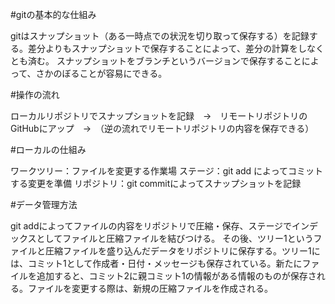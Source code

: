 #gitの基本的な仕組み

gitはスナップショット（ある一時点での状況を切り取って保存する）を記録する。差分よりもスナップショットで保存することによって、差分の計算をしなくとも済む。
スナップショットをブランチというバージョンで保存することによって、さかのぼることが容易にできる。

#操作の流れ

ローカルリポジトリでスナップショットを記録　→　リモートリポジトリのGitHubにアップ　→　（逆の流れでリモートリポジトリの内容を保存できる）

#ローカルの仕組み

ワークツリー：ファイルを変更する作業場
ステージ：git add によってコミットする変更を準備
リポジトリ：git commitによってスナップショットを記録

#データ管理方法

git addによってファイルの内容をリポジトリで圧縮・保存、ステージでインデックスとしてファイルと圧縮ファイルを結びつける。
その後、ツリー1というファイルと圧縮ファイルを盛り込んだデータをリポジトリに保存する。ツリー1には、コミット1として作成者・日付・メッセージも保存されている。新たにファイルを追加すると、コミット2に親コミット1の情報がある情報のものが保存される。ファイルを変更する際は、新規の圧縮ファイルを作成される。
